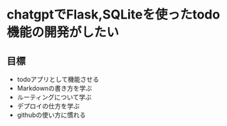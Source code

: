 # chatgptでFlask,SQLiteを使ったtodo機能の開発がしたい
## 目標
- todoアプリとして機能させる
- Markdownの書き方を学ぶ
- ルーティングについて学ぶ
- デプロイの仕方を学ぶ
- githubの使い方に慣れる
